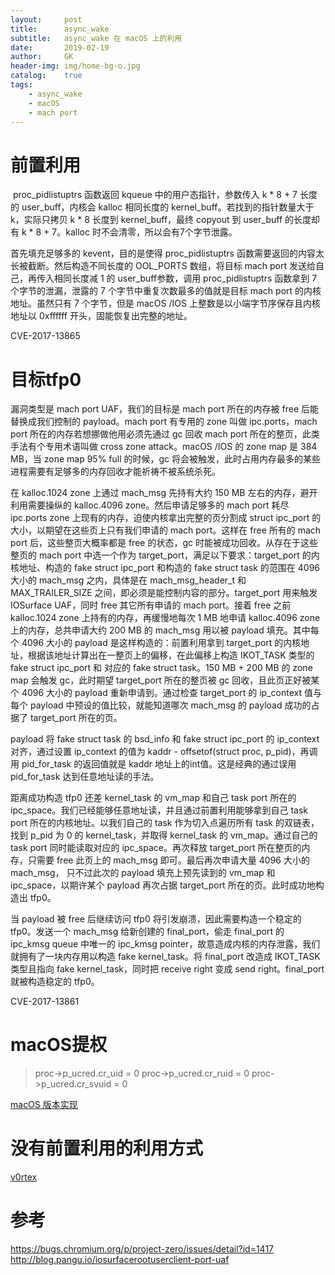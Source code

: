 ```yaml
---
layout:     post
title:      async_wake
subtitle:   async_wake 在 macOS 上的利用 
date:       2019-02-19
author:     GK
header-img: img/home-bg-o.jpg
catalog:    true
tags:
    - async_wake
    - macOS
    - mach port
---
```


# 前置利用

&nbsp;proc_pidlistuptrs 函数返回 kqueue 中的用户态指针，参数传入 k * 8 + 7 长度的 user_buff，内核会 kalloc 相同长度的 kernel_buff。若找到的指针数量大于 k，实际只拷贝 k * 8 长度到 kernel_buff，最终 copyout 到 user_buff 的长度却有 k * 8 + 7。kalloc 时不会清零，所以会有7个字节泄露。

首先填充足够多的 kevent，目的是使得 proc_pidlistuptrs 函数需要返回的内容太长被截断。然后构造不同长度的 OOL_PORTS 数组，将目标 mach port 发送给自己，再传入相同长度减 1 的 user_buff参数，调用 proc_pidlistuptrs 函数拿到 7 个字节的泄漏，泄露的 7 个字节中重复次数最多的值就是目标 mach port 的内核地址。虽然只有 7 个字节，但是 macOS /IOS 上整数是以小端字节序保存且内核地址以 0xffffff 开头，固能恢复出完整的地址。

CVE-2017-13865

# 目标tfp0

漏洞类型是 mach port UAF，我们的目标是 mach port 所在的内存被 free 后能替换成我们控制的 payload。mach port 有专用的 zone 叫做 ipc.ports，mach port 所在的内存若想挪做他用必须先通过 gc 回收 mach port 所在的整页，此类手法有个专用术语叫做 cross zone attack。macOS /IOS 的 zone map 是 384 MB，当 zone map 95% full 的时候，gc 将会被触发，此时占用内存最多的某些进程需要有足够多的内存回收才能祈祷不被系统杀死。

在 kalloc.1024 zone 上通过 mach_msg 先持有大约 150 MB 左右的内存，避开利用需要操纵的 kalloc.4096 zone。然后申请足够多的 mach port 耗尽 ipc.ports zone 上现有的内存，迫使内核拿出完整的页分割成 struct ipc_port 的大小，以期望在这些页上只有我们申请的 mach port。这样在 free 所有的 mach port 后，这些整页大概率都是 free 的状态，gc 时能被成功回收。从存在于这些整页的 mach port 中选一个作为 target_port，满足以下要求：target_port 的内核地址、构造的 fake struct ipc_port 和构造的 fake struct task 的范围在 4096 大小的 mach_msg 之内，具体是在 mach_msg_header_t 和 MAX_TRAILER_SIZE 之间，即必须是能控制内容的部分。target_port 用来触发 IOSurface UAF，同时 free 其它所有申请的 mach port。接着 free 之前 kalloc.1024 zone 上持有的内存，再缓慢地每次 1 MB 地申请 kalloc.4096 zone 上的内存，总共申请大约 200 MB 的 mach_msg 用以被 payload 填充。其中每个 4096 大小的 payload 是这样构造的：前置利用拿到 target_port 的内核地址，根据该地址计算出在一整页上的偏移，在此偏移上构造 IKOT_TASK 类型的 fake struct ipc_port 和 对应的 fake struct task。150 MB + 200 MB 的 zone map 会触发 gc，此时期望 target_port 所在的整页被 gc 回收，且此页正好被某个 4096 大小的 payload 重新申请到。通过检查 target_port 的 ip_context 值与每个 payload 中预设的值比较，就能知道哪次 mach_msg 的 payload 成功的占据了 target_port 所在的页。

payload 将 fake struct task 的 bsd_info 和 fake struct ipc_port 的 ip_context 对齐，通过设置 ip_context 的值为 kaddr - offsetof(struct proc, p_pid)，再调用 pid_for_task 的返回值就是 kaddr 地址上的int值。这是经典的通过误用 pid_for_task 达到任意地址读的手法。 

距离成功构造 tfp0 还差 kernel_task 的 vm_map 和自己 task port 所在的 ipc_space。我们已经能够任意地址读，并且通过前置利用能够拿到自己 task port 所在的内核地址。以我们自己的 task 作为切入点遍历所有 task 的双链表，找到 p_pid 为 0 的 kernel_task，并取得 kernel_task 的 vm_map。通过自己的 task port 同时能读取对应的 ipc_space。再次释放 target_port 所在整页的内存，只需要 free 此页上的 mach_msg 即可。最后再次申请大量 4096 大小的 mach_msg， 只不过此次的 payload 填充上预先读到的 vm_map 和 ipc_space，以期许某个 payload 再次占据 target_port 所在的页。此时成功地构造出 tfp0。

当 payload 被 free 后继续访问 tfp0 将引发崩溃，因此需要构造一个稳定的 tfp0。发送一个 mach_msg 给新创建的 final_port，偷走 final_port 的 ipc_kmsg queue 中唯一的 ipc_kmsg pointer，故意造成内核的内存泄露，我们就拥有了一块内存用以构造 fake kernel_task。将 final_port 改造成 IKOT_TASK 类型且指向 fake kernel_task，同时把 receive right 变成 send right。final_port 就被构造稳定的 tfp0。

CVE-2017-13861

# macOS提权

>proc->p_ucred.cr_uid = 0
>proc->p_ucred.cr_ruid = 0
>proc->p_ucred.cr_svuid = 0

[macOS 版本实现](https://github.com/Gentle-Knife/async_wake)

# 没有前置利用的利用方式

[v0rtex](https://siguza.github.io/v0rtex/)

# 参考

<https://bugs.chromium.org/p/project-zero/issues/detail?id=1417>
<http://blog.pangu.io/iosurfacerootuserclient-port-uaf>
